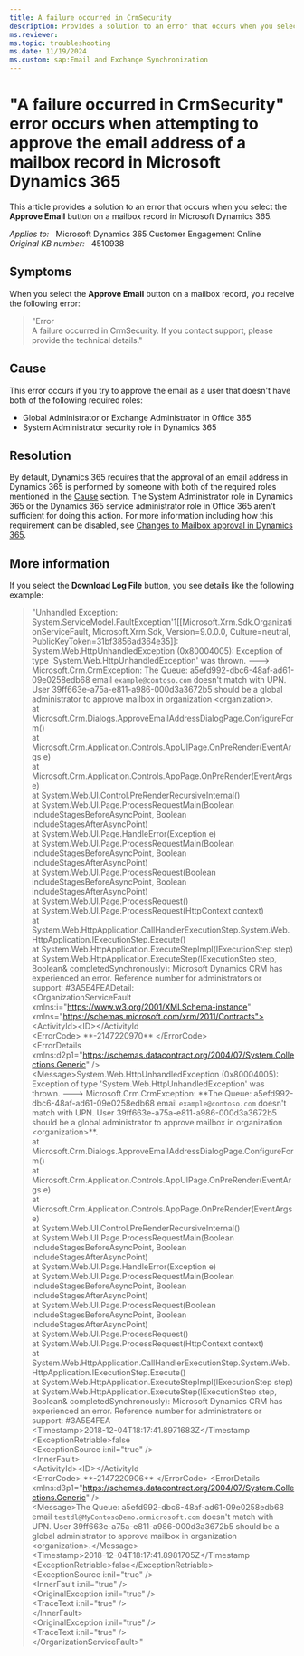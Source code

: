 ```yaml
---
title: A failure occurred in CrmSecurity
description: Provides a solution to an error that occurs when you select the Approve Email button on a mailbox record in Microsoft Dynamics 365.
ms.reviewer: 
ms.topic: troubleshooting
ms.date: 11/19/2024
ms.custom: sap:Email and Exchange Synchronization
---
```

# "A failure occurred in CrmSecurity" error occurs when attempting to approve the email address of a mailbox record in Microsoft Dynamics 365

This article provides a solution to an error that occurs when you select the **Approve Email** button on a mailbox record in Microsoft Dynamics 365.

_Applies to:_ &nbsp; Microsoft Dynamics 365 Customer Engagement Online  
_Original KB number:_ &nbsp; 4510938

## Symptoms

When you select the **Approve Email** button on a mailbox record, you receive the following error:

> "Error  
A failure occurred in CrmSecurity. If you contact support, please provide the technical details."

## Cause

This error occurs if you try to approve the email as a user that doesn't have both of the following required roles:

- Global Administrator or Exchange Administrator in Office 365
- System Administrator security role in Dynamics 365

## Resolution

By default, Dynamics 365 requires that the approval of an email address in Dynamics 365 is performed by someone with both of the required roles mentioned in the [Cause](#cause) section. The System Administrator role in Dynamics 365 or the Dynamics 365 service administrator role in Office 365 aren't sufficient for doing this action. For more information including how this requirement can be disabled, see [Changes to Mailbox approval in Dynamics 365](https://support.microsoft.com/help/4506139).

## More information

If you select the **Download Log File** button, you see details like the following example:

> "Unhandled Exception: System.ServiceModel.FaultException'1[[Microsoft.Xrm.Sdk.OrganizationServiceFault, Microsoft.Xrm.Sdk, Version=9.0.0.0, Culture=neutral, PublicKeyToken=31bf3856ad364e35]]: System.Web.HttpUnhandledException (0x80004005): Exception of type 'System.Web.HttpUnhandledException' was thrown. ---> Microsoft.Crm.CrmException: The Queue: a5efd992-dbc6-48af-ad61-09e0258edb68 email `example@contoso.com` doesn't match with UPN. User 39ff663e-a75a-e811-a986-000d3a3672b5 should be a global administrator to approve mailbox in organization \<organization>.  
at Microsoft.Crm.Dialogs.ApproveEmailAddressDialogPage.ConfigureForm()  
at Microsoft.Crm.Application.Controls.AppUIPage.OnPreRender(EventArgs e)  
at Microsoft.Crm.Application.Controls.AppPage.OnPreRender(EventArgs e)  
at System.Web.UI.Control.PreRenderRecursiveInternal()  
at System.Web.UI.Page.ProcessRequestMain(Boolean includeStagesBeforeAsyncPoint, Boolean includeStagesAfterAsyncPoint)  
at System.Web.UI.Page.HandleError(Exception e)  
at System.Web.UI.Page.ProcessRequestMain(Boolean includeStagesBeforeAsyncPoint, Boolean includeStagesAfterAsyncPoint)  
at System.Web.UI.Page.ProcessRequest(Boolean includeStagesBeforeAsyncPoint, Boolean includeStagesAfterAsyncPoint)  
at System.Web.UI.Page.ProcessRequest()  
at System.Web.UI.Page.ProcessRequest(HttpContext context)  
at System.Web.HttpApplication.CallHandlerExecutionStep.System.Web.HttpApplication.IExecutionStep.Execute()  
at System.Web.HttpApplication.ExecuteStepImpl(IExecutionStep step)  
at System.Web.HttpApplication.ExecuteStep(IExecutionStep step, Boolean&
completedSynchronously): Microsoft Dynamics CRM has experienced an error. Reference number
for administrators or support: #3A5E4FEADetail:  
\<OrganizationServiceFault xmlns:i="https://www.w3.org/2001/XMLSchema-instance" xmlns="https://schemas.microsoft.com/xrm/2011/Contracts">  
  \<ActivityId>\<ID>\</ActivityId  
  \<ErrorCode> \*\*-2147220970\*\* \</ErrorCode>  
  \<ErrorDetails xmlns:d2p1="https://schemas.datacontract.org/2004/07/System.Collections.Generic" />  
    \<Message>System.Web.HttpUnhandledException (0x80004005): Exception of type \'System.Web.HttpUnhandledException\' was thrown. ---&gt; Microsoft.Crm.CrmException: \*\*The Queue: a5efd992-dbc6-48af-ad61-09e0258edb68 email `example@contoso.com` doesn't match with UPN. User 39ff663e-a75a-e811-a986-000d3a3672b5 should be a global administrator to approve mailbox in organization \<organization>\*\*.  
   at Microsoft.Crm.Dialogs.ApproveEmailAddressDialogPage.ConfigureForm()  
   at Microsoft.Crm.Application.Controls.AppUIPage.OnPreRender(EventArgs e)  
   at Microsoft.Crm.Application.Controls.AppPage.OnPreRender(EventArgs e)  
   at System.Web.UI.Control.PreRenderRecursiveInternal()  
   at System.Web.UI.Page.ProcessRequestMain(Boolean includeStagesBeforeAsyncPoint, Boolean includeStagesAfterAsyncPoint)  
   at System.Web.UI.Page.HandleError(Exception e)  
   at System.Web.UI.Page.ProcessRequestMain(Boolean includeStagesBeforeAsyncPoint, Boolean includeStagesAfterAsyncPoint)  
   at System.Web.UI.Page.ProcessRequest(Boolean includeStagesBeforeAsyncPoint, Boolean includeStagesAfterAsyncPoint)  
   at System.Web.UI.Page.ProcessRequest()  
   at System.Web.UI.Page.ProcessRequest(HttpContext context)  
   at
System.Web.HttpApplication.CallHandlerExecutionStep.System.Web.HttpApplication.IExecutionStep.Execute()  
   at System.Web.HttpApplication.ExecuteStepImpl(IExecutionStep step)  
   at System.Web.HttpApplication.ExecuteStep(IExecutionStep step, Boolean&amp; completedSynchronously): Microsoft Dynamics CRM has experienced an error. Reference number for administrators or support: #3A5E4FEA</Message>  
  \<Timestamp>2018-12-04T18:17:41.8971683Z\</Timestamp  
  \<ExceptionRetriable>false</ExceptionRetriable>  
  \<ExceptionSource i:nil="true" />  
  \<InnerFault>  
  \<ActivityId>\<ID></ActivityId  
  \<ErrorCode> \*\*-2147220906\*\* \</ErrorCode>
\<ErrorDetails xmlns:d3p1="https://schemas.datacontract.org/2004/07/System.Collections.Generic" />  
\<Message>The Queue: a5efd992-dbc6-48af-ad61-09e0258edb68 email `testdl@MyContosoDemo.onmicrosoft.com` doesn't match with UPN. User 39ff663e-a75a-e811-a986-000d3a3672b5 should be a global administrator to approve mailbox in organization \<organization>.\</Message>  
\<Timestamp>2018-12-04T18:17:41.8981705Z\</Timestamp  
\<ExceptionRetriable>false\</ExceptionRetriable>  
\<ExceptionSource i:nil="true" />  
\<InnerFault i:nil="true" />  
\<OriginalException i:nil="true" />  
\<TraceText i:nil="true" />  
\</InnerFault>  
\<OriginalException i:nil="true" />  
\<TraceText i:nil="true" />  
\</OrganizationServiceFault>"
